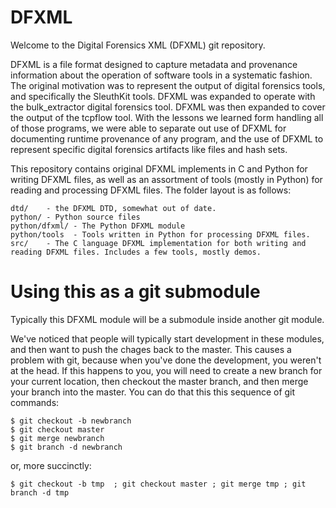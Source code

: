 # DFXML
Welcome to the Digital Forensics XML (DFXML) git repository.

DFXML is a file format designed to capture metadata and provenance information about the operation of software tools in a systematic fashion. The original motivation was to represent the output of digital forensics tools, and specifically the SleuthKit tools. DFXML was expanded to operate with the bulk_extractor digital forensics tool. DFXML was then expanded to cover the output of the tcpflow tool. With the lessons we learned form handling all of those programs, we were able to separate out use of DFXML for documenting runtime provenance of any program, and the use of DFXML to represent specific digital forensics artifacts like files and hash sets.

This repository contains original DFXML implements in C and Python for writing DFXML files, as well as an assortment of tools (mostly in Python) for reading and processing DFXML files.  The folder layout is as follows:

```
dtd/    - the DFXML DTD, somewhat out of date.
python/ - Python source files
python/dfxml/ - The Python DFXML module
python/tools  - Tools written in Python for processing DFXML files.
src/    - The C language DFXML implementation for both writing and reading DFXML files. Includes a few tools, mostly demos.
```

# Using this as a git submodule
Typically this DFXML module will be a submodule inside another git module.

We've noticed that people will typically start development in these modules, and then want to push the chages back to the master. This causes a problem with git, because when you've done the development, you weren't at the head. If this happens to you, you will need to create a new branch for your current location, then checkout the master branch, and then merge your branch into the master. You can do that this this sequence of git commands:

```
$ git checkout -b newbranch
$ git checkout master
$ git merge newbranch
$ git branch -d newbranch
```

or, more succinctly: 

```
$ git checkout -b tmp  ; git checkout master ; git merge tmp ; git branch -d tmp 
```
